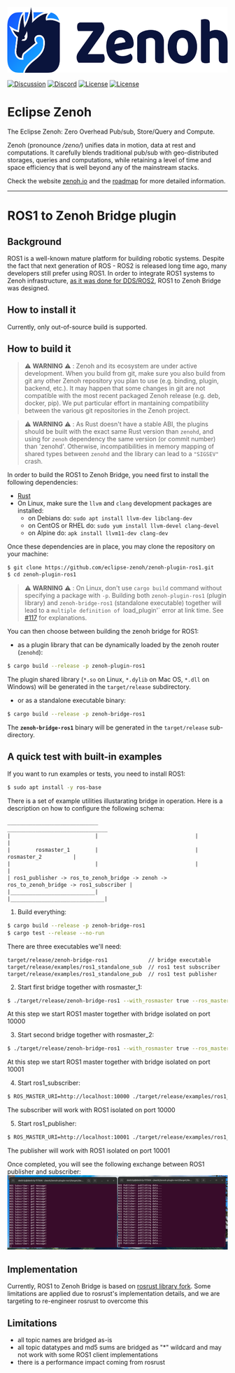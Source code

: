 <img src="https://raw.githubusercontent.com/eclipse-zenoh/zenoh/master/zenoh-dragon.png" height="150">

<!--- 
[![CI](https://github.com/eclipse-zenoh/zenoh-plugin-ros1/workflows/Rust/badge.svg)](https://github.com/eclipse-zenoh/zenoh-plugin-ros1/actions?query=workflow%3ARust)
--->
[![Discussion](https://img.shields.io/badge/discussion-on%20github-blue)](https://github.com/eclipse-zenoh/roadmap/discussions)
[![Discord](https://img.shields.io/badge/chat-on%20discord-blue)](https://discord.gg/2GJ958VuHs)
[![License](https://img.shields.io/badge/License-EPL%202.0-blue)](https://choosealicense.com/licenses/epl-2.0/)
[![License](https://img.shields.io/badge/License-Apache%202.0-blue.svg)](https://opensource.org/licenses/Apache-2.0)

# Eclipse Zenoh
The Eclipse Zenoh: Zero Overhead Pub/sub, Store/Query and Compute.

Zenoh (pronounce _/zeno/_) unifies data in motion, data at rest and computations. It carefully blends traditional pub/sub with geo-distributed storages, queries and computations, while retaining a level of time and space efficiency that is well beyond any of the mainstream stacks.

Check the website [zenoh.io](http://zenoh.io) and the [roadmap](https://github.com/eclipse-zenoh/roadmap) for more detailed information.

-------------------------------
# ROS1 to Zenoh Bridge plugin

## Background
ROS1 is a well-known mature platform for building robotic systems. Despite the fact that next generation of ROS - ROS2 is released long time ago, many developers still prefer using ROS1. In order to integrate ROS1 systems to Zenoh infrastructure, [as it was done for DDS/ROS2](https://github.com/eclipse-zenoh/zenoh-plugin-dds), ROS1 to Zenoh Bridge was designed.

## How to install it
Currently, only out-of-source build is supported.

## How to build it

> :warning: **WARNING** :warning: : Zenoh and its ecosystem are under active development. When you build from git, make sure you also build from git any other Zenoh repository you plan to use (e.g. binding, plugin, backend, etc.). It may happen that some changes in git are not compatible with the most recent packaged Zenoh release (e.g. deb, docker, pip). We put particular effort in mantaining compatibility between the various git repositories in the Zenoh project.

> :warning: **WARNING** :warning: : As Rust doesn't have a stable ABI, the plugins should be
built with the exact same Rust version than `zenohd`, and using for `zenoh` dependency the same version (or commit number) than 'zenohd'.
Otherwise, incompatibilities in memory mapping of shared types between `zenohd` and the library can lead to a `"SIGSEV"` crash.

In order to build the ROS1 to Zenoh Bridge, you need first to install the following dependencies:

- [Rust](https://www.rust-lang.org/tools/install)
- On Linux, make sure the `llvm` and `clang` development packages are installed:
   - on Debians do: `sudo apt install llvm-dev libclang-dev`
   - on CentOS or RHEL do: `sudo yum install llvm-devel clang-devel`
   - on Alpine do: `apk install llvm11-dev clang-dev`

Once these dependencies are in place, you may clone the repository on your machine:

```bash
$ git clone https://github.com/eclipse-zenoh/zenoh-plugin-ros1.git
$ cd zenoh-plugin-ros1
```

> :warning: **WARNING** :warning: : On Linux, don't use `cargo build` command without specifying a package with `-p`. Building both `zenoh-plugin-ros1` (plugin library) and `zenoh-bridge-ros1` (standalone executable) together will lead to a `multiple definition of `load_plugin'` error at link time. See [#117](https://github.com/eclipse-zenoh/zenoh-plugin-dds/issues/117#issuecomment-1439694331) for explanations.

You can then choose between building the zenoh bridge for ROS1:
- as a plugin library that can be dynamically loaded by the zenoh router (`zenohd`):
```bash
$ cargo build --release -p zenoh-plugin-ros1
```
The plugin shared library (`*.so` on Linux, `*.dylib` on Mac OS, `*.dll` on Windows) will be generated in the `target/release` subdirectory.

- or as a standalone executable binary:
```bash
$ cargo build --release -p zenoh-bridge-ros1
```
The **`zenoh-bridge-ros1`** binary will be generated in the `target/release` sub-directory.


## A quick test with built-in examples

If you want to run examples or tests, you need to install ROS1:
```bash
$ sudo apt install -y ros-base
```

There is a set of example utilities illustarating bridge in operation.
Here is a description on how to configure the following schema:
```
_____________________________                               ________________________________
|                           |                               |                              |
|        rosmaster_1        |                               |         rosmaster_2          |
|                           |                               |                              |
| ros1_publisher -> ros_to_zenoh_bridge -> zenoh -> ros_to_zenoh_bridge -> ros1_subscriber |
|___________________________|                               |______________________________|
```

1. Build everything:
```bash
$ cargo build --release -p zenoh-bridge-ros1
$ cargo test --release --no-run
```
There are three executables we'll need:
```
target/release/zenoh-bridge-ros1             // bridge executable
target/release/examples/ros1_standalone_sub  // ros1 test subscriber
target/release/examples/ros1_standalone_pub  // ros1 test publisher
```

2. Start first bridge together with rosmaster_1:
```bash
$ ./target/release/zenoh-bridge-ros1 --with_rosmaster true --ros_master_uri http://localhost:10000
```
At this step we start ROS1 master together with bridge isolated on port 10000 

3. Start second bridge together with rosmaster_2:
```bash
$ ./target/release/zenoh-bridge-ros1 --with_rosmaster true --ros_master_uri http://localhost:10001
```
At this step we start ROS1 master together with bridge isolated on port 10001

4. Start ros1_subscriber:
```bash
$ ROS_MASTER_URI=http://localhost:10000 ./target/release/examples/ros1_standalone_sub
```
The subscriber will work with ROS1 isolated on port 10000

5. Start ros1_publisher:
```bash
$ ROS_MASTER_URI=http://localhost:10001 ./target/release/examples/ros1_standalone_pub
```
The publisher will work with ROS1 isolated on port 10001

Once completed, you will see the following exchange between ROS1 publisher and subscriber:
<img src="pubsub.png">



## Implementation
Currently, ROS1 to Zenoh Bridge is based on [rosrust library fork](https://github.com/ZettaScaleLabs/rosrust). Some limitations are applied due to rosrust's implementation details, and we are targeting to re-engineer rosrust to overcome this

## Limitations
- all topic names are bridged as-is
- all topic datatypes and md5 sums are bridged as "*" wildcard and may not work with some ROS1 client implementations
- there is a performance impact coming from rosrust

